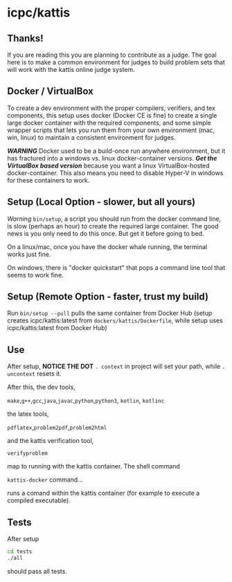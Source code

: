 # icpc/kattis

## Thanks!

If you are reading this you are planning to contribute as a judge.  The goal
here is to make a common environment for judges to build problem sets that
will work with the kattis online judge system.

## Docker / VirtualBox

To create a dev environment with the proper compilers, verifiers,
and tex components, this setup uses docker (Docker CE is fine) to create a single large docker container with the required components, and some simple wrapper scripts that lets you run them from your own environment (mac, win, linux) to maintain a consistent environment for judges.

***WARNING*** Docker used to be a build-once run anywhere environment, but it has fractured into a windows vs. linux docker-container versions.  ***Get the VirtualBox based version*** because you want a linux VirtualBox-hosted docker-container.  This also means you need to disable Hyper-V in windows for these containers to work.
## Setup (Local Option - slower, but all yours)

*Warning* `bin/setup`, a script you should run from the docker command line, is slow (perhaps an hour) to create the required large container.  The good news is you only need to do this once.  But get it before going to bed.

On a linux/mac, once you have the docker whale running, the terminal works just fine.

On windows, there is "docker quickstart" that pops a command line tool that seems to work fine.

## Setup (Remote Option - faster, trust my build)

Run `bin/setup --pull` pulls the same container from Docker Hub (setup creates icpc/kattis:latest from `dockers/kattis/Dockerfile`, while setup uses icpc/kattis:latest from Docker Hub)

## Use

After setup, **NOTICE THE DOT** `. context` in project will set your path, while `. uncontext` resets it.

After this, the dev tools,

`make`,`g++`,`gcc`,`java`,`javac`,`python`,`python3`, `kotlin`, `kotlinc`

the latex tools,

`pdflatex`,`problem2pdf`,`problem2html`

and the kattis verification tool,

`verifyproblem`

map to running with the kattis container. The shell command

`kattis-docker` command...

runs a comand within the kattis container (for example to execute a compiled executable).

## Tests

After setup

```bash
cd tests
./all
```

should pass all tests.

